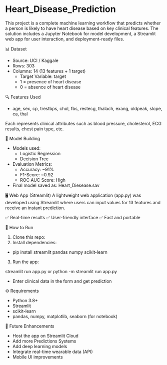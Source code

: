 # Heart_Disease_Prediction 
This project is a complete machine learning workflow that predicts whether a person is likely to have heart disease based on key clinical features. The solution includes a Jupyter Notebook for model development, a Streamlit web app for user interaction, and deployment-ready files.

📊 Dataset
- Source: UCI / Kaggale
- Rows: 303
- Columns: 14 (13 features + 1 target)
  - Target Variable: target
  - 1 = presence of heart disease
  - 0 = absence of heart disease 

🔍 Features Used
- age, sex, cp, trestbps, chol, fbs, restecg,
thalach, exang, oldpeak, slope, ca, thal

Each represents clinical attributes such as blood pressure, cholesterol, ECG results, chest pain type, etc. 

🧠 Model Building
- Models used:
  - Logistic Regression
  - Decision Tree
- Evaluation Metrics:
  - Accuracy: ~91%
  - F1-Score: ~0.92
  - ROC AUC Score: High
- Final model saved as: Heart_Diesease.sav 

🖥️ Web App (Streamlit)
A lightweight web application (app.py) was developed using Streamlit where users can input values for 13 features and receive an instant prediction.

✅ Real-time results
✅ User-friendly interface
✅ Fast and portable 

🧪 How to Run
1. Clone this repo:
2. Install dependencies:

- pip install streamlit pandas numpy scikit-learn
3. Run the app:

streamlit run app.py or python -m streamlit run app.py 
- Enter clinical data in the form and get prediction 

⚙️ Requirements
- Python 3.8+
- Streamlit
- scikit-learn
- pandas, numpy, matplotlib, seaborn (for notebook) 

🚀 Future Enhancements
- Host the app on Streamlit Cloud
- Add more Predictions Systems
- Add deep learning models
- Integrate real-time wearable data (API)
- Mobile UI improvements
